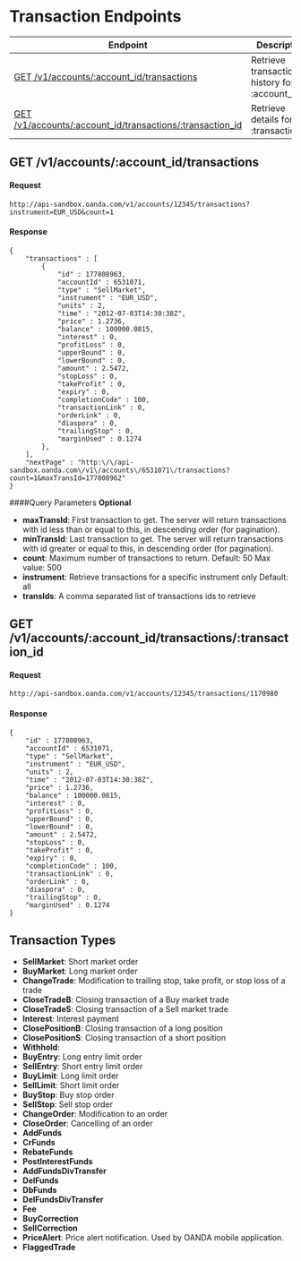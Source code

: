 # Transaction Endpoints

| Endpoint | Description |
| ---- | ---- |
| [GET /v1/accounts/:account_id/transactions](#get-v1accountsaccount_id) | Retrieve transaction history for :account_id |
| [GET /v1/accounts/:account_id/transactions/:transaction_id](transactions.md#get-v1accountsaccount_idtransactions-1) | Retrieve details for :transaction_id  |


## GET /v1/accounts/:account_id/transactions

#### Request
    http://api-sandbox.oanda.com/v1/accounts/12345/transactions?instrument=EUR_USD&count=1

#### Response
    {
        "transactions" : [
            {
                "id" : 177808963,
                "accountId" : 6531071,
                "type" : "SellMarket",
                "instrument" : "EUR_USD",
                "units" : 2,
                "time" : "2012-07-03T14:30:38Z",
                "price" : 1.2736,
                "balance" : 100000.0815,
                "interest" : 0,
                "profitLoss" : 0,
                "upperBound" : 0,
                "lowerBound" : 0,
                "amount" : 2.5472,
                "stopLoss" : 0,
                "takeProfit" : 0,
                "expiry" : 0,
                "completionCode" : 100,
                "transactionLink" : 0,
                "orderLink" : 0,
                "diaspora" : 0,
                "trailingStop" : 0,
                "marginUsed" : 0.1274
            },
        ],
        "nextPage" : "http:\/\/api-sandbox.oanda.com\/v1\/accounts\/6531071\/transactions?count=1&maxTransId=177808962"
    }


####Query Parameters
**Optional**

* **maxTransId**: First transaction to get. The server will return transactions with id less than or equal to this, in descending order (for pagination). 
* **minTransId**: Last transaction to get. The server will return transactions with id greater or equal to this, in descending order (for pagination).
* **count**: Maximum number of transactions to return. Default: 50 Max value: 500
* **instrument**: Retrieve transactions for a specific instrument only Default: all 
* **transIds**: A comma separated list of transactions ids to retrieve


## GET /v1/accounts/:account_id/transactions/:transaction_id
#### Request
    http://api-sandbox.oanda.com/v1/accounts/12345/transactions/1170980

#### Response
    {
        "id" : 177808963,
        "accountId" : 6531071,
        "type" : "SellMarket",
        "instrument" : "EUR_USD",
        "units" : 2,
        "time" : "2012-07-03T14:30:38Z",
        "price" : 1.2736,
        "balance" : 100000.0815,
        "interest" : 0,
        "profitLoss" : 0,
        "upperBound" : 0,
        "lowerBound" : 0,
        "amount" : 2.5472,
        "stopLoss" : 0,
        "takeProfit" : 0,
        "expiry" : 0,
        "completionCode" : 100,
        "transactionLink" : 0,
        "orderLink" : 0,
        "diaspora" : 0,
        "trailingStop" : 0,
        "marginUsed" : 0.1274
    }



## Transaction Types

* **SellMarket**: Short market order
* **BuyMarket**: Long market order
* **ChangeTrade**: Modification to trailing stop, take profit, or stop loss of a trade
* **CloseTradeB**: Closing transaction of a Buy market trade
* **CloseTradeS**: Closing transaction of a Sell market trade
* **Interest**: Interest payment
* **ClosePositionB**: Closing transaction of a long position
* **ClosePositionS**: Closing transaction of a short position
* **Withhold**: 
* **BuyEntry**: Long entry limit order
* **SellEntry**: Short entry limit order
* **BuyLimit**: Long limit order
* **SellLimit**: Short limit order
* **BuyStop**: Buy stop order
* **SellStop**: Sell stop order
* **ChangeOrder**: Modification to an order
* **CloseOrder**: Cancelling of an order
* **AddFunds**
* **CrFunds**
* **RebateFunds**
* **PostInterestFunds**
* **AddFundsDivTransfer**
* **DelFunds**
* **DbFunds**
* **DelFundsDivTransfer**
* **Fee**
* **BuyCorrection**
* **SellCorrection**
* **PriceAlert**: Price alert notification. Used by OANDA mobile application.
* **FlaggedTrade**
